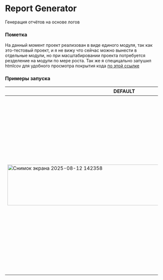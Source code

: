 # Report Generator

 Генерация отчётов на основе логов

### Пометка
На данный момент проект реализован в виде единого модуля, так как это-тестовый проект, и я не вижу что сейчас можно вынести
в отдельные модули, но при масштабировании проекта потребуется резделение на модули по мере роста.
Так же я специцально запушил htmlcov для удобного просмотра покрытия кода [по этой ссылке](https://wpotoke.github.io/log_analizer/htmlcov/index.html)

### Примеры запуска
  | DEFAULT | WITHDATE | TEST | TESTCOV |
  |------------|-----------|---------|------|
  | <img width="770" height="134" alt="Снимок экрана 2025-08-12 142358" src="https://github.com/user-attachments/assets/1247ed87-6a4a-4956-91c4-55a6b0f568ca" /> | <img width="905" height="134" alt="Снимок экрана 2025-08-12 142424" src="https://github.com/user-attachments/assets/50210fea-54a2-4561-9d7d-43c2331c9494" /> | <img width="1473" height="582" alt="Снимок экрана 2025-08-12 142636" src="https://github.com/user-attachments/assets/704708cf-80ae-40ef-bad0-94842fec09c0" /> | <img width="1468" height="313" alt="Снимок экрана 2025-08-12 142716" src="https://github.com/user-attachments/assets/55352337-e254-49d2-b89b-3ad2a6fa66ee" />|
 

